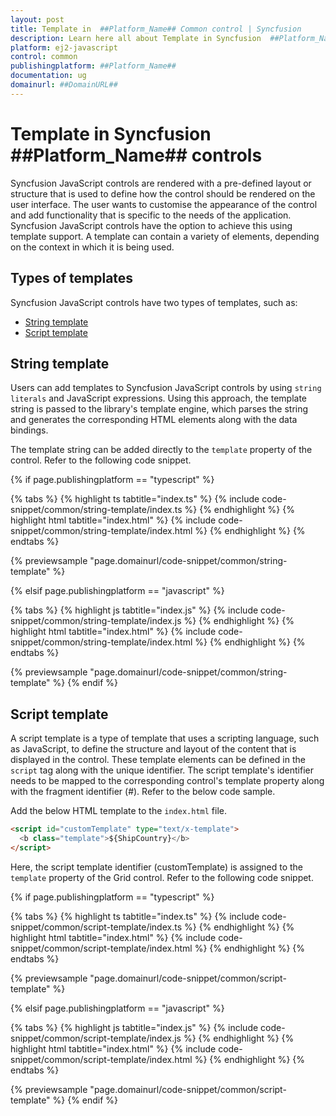 ```yaml
---
layout: post
title: Template in  ##Platform_Name## Common control | Syncfusion
description: Learn here all about Template in Syncfusion  ##Platform_Name##  Common control of Syncfusion Essential JS 2 and more.
platform: ej2-javascript
control: common
publishingplatform: ##Platform_Name##
documentation: ug
domainurl: ##DomainURL##
---
```


# Template in Syncfusion ##Platform_Name## controls

Syncfusion JavaScript controls are rendered with a pre-defined layout or structure that is used to define how the control should be rendered on the user interface. The user wants to customise the appearance of the control and add functionality that is specific to the needs of the application. Syncfusion JavaScript controls have the option to achieve this using template support. A template can contain a variety of elements, depending on the context in which it is being used.

## Types of templates

Syncfusion JavaScript controls have two types of templates, such as:

* [String template](#String-template)
* [Script template](#Script-template)

## String template

Users can add templates to Syncfusion JavaScript controls by using `string literals` and JavaScript expressions. Using this approach, the template string is passed to the library's template engine, which parses the string and generates the corresponding HTML elements along with the data bindings.

The template string can be added directly to the `template` property of the control. Refer to the following code snippet.

{% if page.publishingplatform == "typescript" %}

 {% tabs %}
{% highlight ts tabtitle="index.ts" %}
{% include code-snippet/common/string-template/index.ts %}
{% endhighlight %}
{% highlight html tabtitle="index.html" %}
{% include code-snippet/common/string-template/index.html %}
{% endhighlight %}
{% endtabs %}
        
{% previewsample "page.domainurl/code-snippet/common/string-template" %}

{% elsif page.publishingplatform == "javascript" %}

{% tabs %}
{% highlight js tabtitle="index.js" %}
{% include code-snippet/common/string-template/index.js %}
{% endhighlight %}
{% highlight html tabtitle="index.html" %}
{% include code-snippet/common/string-template/index.html %}
{% endhighlight %}
{% endtabs %}

{% previewsample "page.domainurl/code-snippet/common/string-template" %}
{% endif %}

## Script template

A script template is a type of template that uses a scripting language, such as JavaScript, to define the structure and layout of the content that is displayed in the control. These template elements can be defined in the `script` tag along with the unique identifier. The script template's identifier needs to be mapped to the corresponding control's template property along with the fragment identifier (#). Refer to the below code sample.

Add the below HTML template to the `index.html` file.

```html
<script id="customTemplate" type="text/x-template">
  <b class="template">${ShipCountry}</b>
</script>
```

Here, the script template identifier (customTemplate) is assigned to the `template` property of the Grid control. Refer to the following code snippet.

{% if page.publishingplatform == "typescript" %}

 {% tabs %}
{% highlight ts tabtitle="index.ts" %}
{% include code-snippet/common/script-template/index.ts %}
{% endhighlight %}
{% highlight html tabtitle="index.html" %}
{% include code-snippet/common/script-template/index.html %}
{% endhighlight %}
{% endtabs %}
        
{% previewsample "page.domainurl/code-snippet/common/script-template" %}

{% elsif page.publishingplatform == "javascript" %}

{% tabs %}
{% highlight js tabtitle="index.js" %}
{% include code-snippet/common/script-template/index.js %}
{% endhighlight %}
{% highlight html tabtitle="index.html" %}
{% include code-snippet/common/script-template/index.html %}
{% endhighlight %}
{% endtabs %}

{% previewsample "page.domainurl/code-snippet/common/script-template" %}
{% endif %}